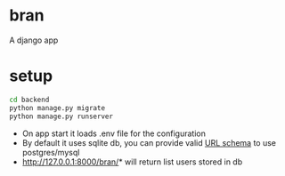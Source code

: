 # bran
A django app

# setup 

```bash
cd backend
python manage.py migrate
python manage.py runserver
```

- On app start it loads .env file for the configuration 
- By default it uses sqlite db, you can provide valid [URL schema](https://github.com/jazzband/dj-database-url/#url-schema) to use postgres/mysql
- http://127.0.0.1:8000/bran/* will return list users stored in db
